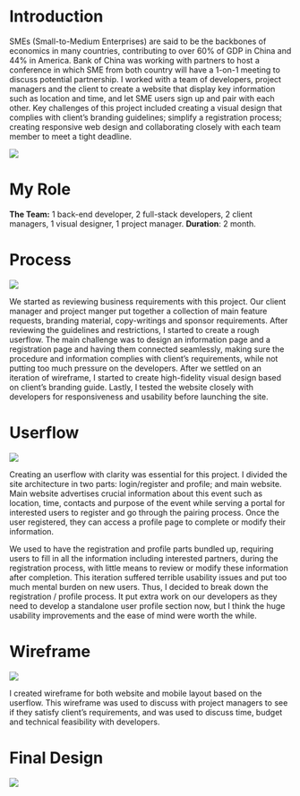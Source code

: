 # Introduction

SMEs (Small-to-Medium Enterprises) are said to be the backbones of economics in many countries, contributing to over 60% of GDP in China and 44% in America. Bank of China was working with partners to host a conference in which SME from both country will have a 1-on-1 meeting to discuss potential partnership. I worked with a team of developers, project managers and the client to create a website that display key information such as location and time, and let SME users sign up and pair with each other. Key challenges of this project included creating a visual design that complies with client’s branding guidelines; simplify a registration process; creating responsive web design and collaborating closely with each team member to meet a tight deadline.

![](https://images.squarespace-cdn.com/content/v1/58ec7896725e25240ec4c731/1565891407923-373S488IT8FQ9K0ZD42B/ke17ZwdGBToddI8pDm48kEcWoO4JUR--_37RtKGuv1N7gQa3H78H3Y0txjaiv_0fDoOvxcdMmMKkDsyUqMSsMWxHk725yiiHCCLfrh8O1z4YTzHvnKhyp6Da-NYroOW3ZGjoBKy3azqku80C789l0pmy3nA_zcH46jcY3zQ1h8ibGTG53pNH25n7uCJuOTEoPRO5iN8_U739CkBbQyQRqQ/Cover.jpg?format=2500w)

# My Role

**The Team:**
1 back-end developer, 2 full-stack developers, 2 client managers,
1 visual designer, 1 project manager.
**Duration**: 2 month.

# Process

![](https://images.squarespace-cdn.com/content/v1/58ec7896725e25240ec4c731/1564189835783-25954MXLROQEJPRIDL7X/ke17ZwdGBToddI8pDm48kFmQrOHzFX78zdTgFL7mVgAUqsxRUqqbr1mOJYKfIPR7LoDQ9mXPOjoJoqy81S2I8N_N4V1vUb5AoIIIbLZhVYwL8IeDg6_3B-BRuF4nNrNcQkVuAT7tdErd0wQFEGFSnCP1GClTbLcMntuP0nS-YyMFsXYBc8ogMsE3S7TfHqvY_HYpcMS0iMI7_hi3J93oqw/Process.jpg?format=2500w)

We started as reviewing business requirements with this project. Our client manager and project manger put together a collection of main feature requests, branding material, copy-writings and sponsor requirements. After reviewing the guidelines and restrictions, I started to create a rough userflow. The main challenge was to design an information page and a registration page and having them connected seamlessly, making sure the procedure and information complies with client’s requirements, while not putting too much pressure on the developers. After we settled on an iteration of wireframe, I started to create high-fidelity visual design based on client’s branding guide. Lastly, I tested the website closely with developers for responsiveness and usability before launching the site.

# Userflow

![](https://paper-attachments.dropbox.com/s_6DE5DEB593549EC13788677CA8C651F77B43C716C08F6DCA696AB1102AA60F37_1568602225497_image.png)

Creating an userflow with clarity was essential for this project. I divided the site architecture in two parts: login/register and profile; and main website. Main website advertises crucial information about this event such as location, time, contacts and purpose of the event while serving a portal for interested users to register and go through the pairing process. Once the user registered, they can access a profile page to complete or modify their information.

We used to have the registration and profile parts bundled up, requiring users to fill in all the information including interested partners, during the registration process, with little means to review or modify these information after completion. This iteration suffered terrible usability issues and put too much mental burden on new users. Thus, I decided to break down the registration / profile process. It put extra work on our developers as they need to develop a standalone user profile section now, but I think the huge usability improvements and the ease of mind were worth the while.

# Wireframe

![](https://images.squarespace-cdn.com/content/v1/58ec7896725e25240ec4c731/1564188791120-0COBMOLVFZKYBSB3TG2W/ke17ZwdGBToddI8pDm48kIIWdAnyBSrZ5E6Gv7JXlDh7gQa3H78H3Y0txjaiv_0fDoOvxcdMmMKkDsyUqMSsMWxHk725yiiHCCLfrh8O1z4YTzHvnKhyp6Da-NYroOW3ZGjoBKy3azqku80C789l0k9kZPbuygN4RSDPe_G5PO_pbVb0jdkjHmk-MhSr8npod9fyhKaF6iH64GfT8sX2GQ/Wireframe.jpg?format=2500w)

I created wireframe for both website and mobile layout based on the userflow. This wireframe was used to discuss with project managers to see if they satisfy client’s requirements, and was used to discuss time, budget and technical feasibility with developers.

# Final Design

![](https://images.squarespace-cdn.com/content/v1/58ec7896725e25240ec4c731/1564197047745-TO91YNF8QJIFSPQF9ZU6/ke17ZwdGBToddI8pDm48kIYc4kp0eJ41Mo5GcmKZCGJ7gQa3H78H3Y0txjaiv_0fDoOvxcdMmMKkDsyUqMSsMWxHk725yiiHCCLfrh8O1z4YTzHvnKhyp6Da-NYroOW3ZGjoBKy3azqku80C789l0vApyh6NsI3juLutxTva2hhXkoobvnJnxlWck2VzDCpGp0kLkecSxZrYLkpvbXKAUg/Mockup.jpg?format=2500w)
